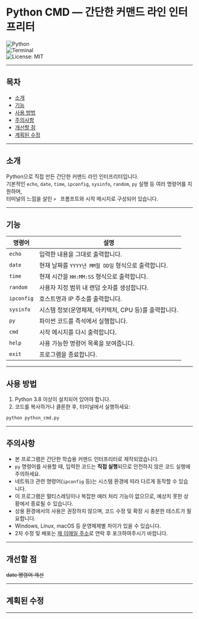 
# Python CMD — 간단한 커맨드 라인 인터프리터

![Python](https://img.shields.io/badge/Python-3.8%2B-blue)  
![Terminal](https://img.shields.io/badge/Terminal-Simple-green)  
![License: MIT](https://img.shields.io/badge/License-MIT-yellow.svg)

---

## 목차

- [소개](#소개)  
- [기능](#기능)  
- [사용 방법](#사용-방법)  
- [주의사항](#주의사항)  
- [개선할 점](#개선할-점)  
- [계획된 수정](#계획된-수정)

---

## 소개

Python으로 직접 만든 간단한 커맨드 라인 인터프리터입니다.  
기본적인 `echo`, `date`, `time`, `ipconfig`, `sysinfo`, `random`, `py` 실행 등 여러 명령어를 지원하며,  
터미널의 느낌을 살린 `> ` 프롬프트와 시작 메시지로 구성되어 있습니다.

---

## 기능

| 명령어     | 설명                                                             |
| ---------- | -------------------------------------------------------------- |
| `echo`     | 입력한 내용을 그대로 출력합니다.                               |
| `date`     | 현재 날짜를 `YYYY년 MM월 DD일` 형식으로 출력합니다.             |
| `time`     | 현재 시간을 `HH:MM:SS` 형식으로 출력합니다.                   |
| `random`   | 사용자 지정 범위 내 랜덤 숫자를 생성합니다.                    |
| `ipconfig` | 호스트명과 IP 주소를 출력합니다.                                |
| `sysinfo`  | 시스템 정보(운영체제, 아키텍처, CPU 등)를 출력합니다.          |
| `py`       | 파이썬 코드를 즉석에서 실행합니다.                              |
| `cmd`      | 시작 메시지를 다시 출력합니다.                                 |
| `help`     | 사용 가능한 명령어 목록을 보여줍니다.                           |
| `exit`     | 프로그램을 종료합니다.                                         |

---

## 사용 방법

1. Python 3.8 이상이 설치되어 있어야 합니다.  
2. 코드를 복사하거나 클론한 후, 터미널에서 실행하세요:

```bash
python python_cmd.py
```

---

## 주의사항

- 본 프로그램은 간단한 학습용 커맨드 인터프리터로 제작되었습니다.  
- `py` 명령어를 사용할 때, 입력한 코드는 **직접 실행**되므로 안전하지 않은 코드 실행에 주의하세요.  
- 네트워크 관련 명령어(`ipconfig` 등)는 시스템 환경에 따라 다르게 동작할 수 있습니다.  
- 이 프로그램은 멀티스레딩이나 복잡한 에러 처리 기능이 없으므로, 예상치 못한 상황에서 종료될 수 있습니다.  
- 상용 환경에서의 사용은 권장하지 않으며, 코드 수정 및 확장 시 충분한 테스트가 필요합니다.  
- Windows, Linux, macOS 등 운영체제별 차이가 있을 수 있습니다.
- 2차 수정 및 배포는 [제 이매일 주소](mailto:jihoo1408010@gmail.com)로 연락 후 포크하여주시기 바랍니다.

---

## 개선할 점

<!-- 여기에 개선할 점을 작성하세요 -->
~~date 명령어 개선~~

---

## 계획된 수정

<!-- 여기에 계획된 수정 사항을 작성하세요 -->

---
